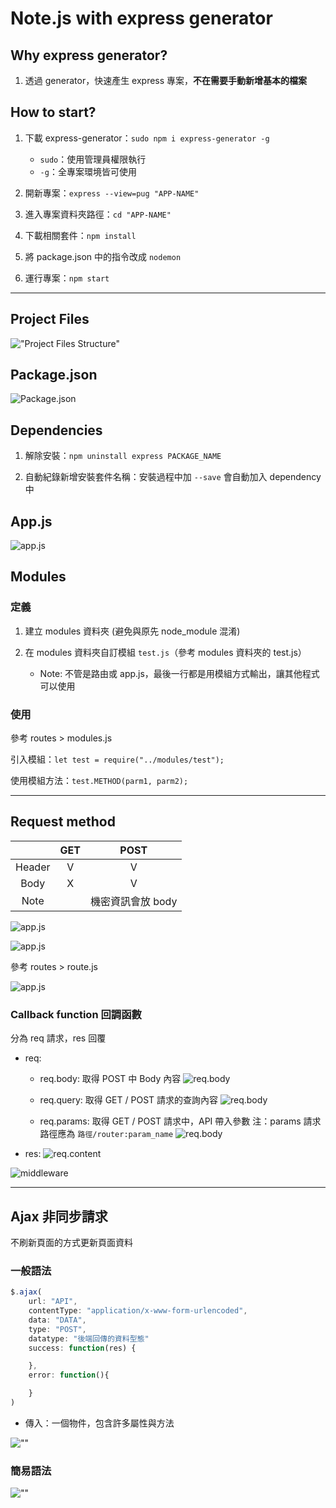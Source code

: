 
# Note.js with express generator

## Why express generator?

1. 透過 generator，快速產生 express 專案，**不在需要手動新增基本的檔案**

## How to start?

1. 下載 express-generator：`sudo npm i express-generator -g`
    - `sudo`：使用管理員權限執行
    - `-g`：全專案環境皆可使用

2. 開新專案：`express --view=pug "APP-NAME"`

3. 進入專案資料夾路徑：`cd "APP-NAME"`

4. 下載相關套件：`npm install`

5. 將 package.json 中的指令改成 `nodemon`

6. 運行專案：`npm start`

---

## Project Files

!["Project Files Structure"](./note_img/project_structure.png)

## Package.json

![Package.json](./note_img/package_json.png)

## Dependencies

1. 解除安裝：`npm uninstall express PACKAGE_NAME`

2. 自動紀錄新增安裝套件名稱：安裝過程中加 `--save` 會自動加入 dependency 中

## App.js

![app.js](./note_img/app_js.png)

## Modules

### 定義

1. 建立 modules 資料夾 (避免與原先 node_module 混淆)

2. 在 modules 資料夾自訂模組 `test.js`（參考 modules 資料夾的 test.js）

    - Note: 不管是路由或 app.js，最後一行都是用模組方式輸出，讓其他程式可以使用

### 使用

參考 routes > modules.js

引入模組：`let test = require("../modules/test");`

使用模組方法：`test.METHOD(parm1, parm2);`

---

## Request method

||GET|POST|
|:-:|:-:|:-:|
|Header|V|V|
|Body|X|V|
|Note||機密資訊會放 body|

![app.js](./note_img/getReq.png)

![app.js](./note_img/postReq.png)

參考 routes > route.js

![app.js](./note_img/reqMethod.png)

### Callback function 回調函數

分為 req 請求，res 回覆

- req:

  - req.body: 取得 POST 中 Body 內容
  ![req.body](./note_img/reqMethod.png)

  - req.query: 取得 GET / POST 請求的查詢內容
  ![req.body](./note_img/reqQuery.png)

  - req.params: 取得 GET / POST 請求中，API 帶入參數
  注：params 請求路徑應為 `路徑/router:param_name`
  ![req.body](./note_img/reqParams.png)

- res:
![req.content](./note_img/resContent.png)

![middleware](./note_img/middleware.png)

---

## Ajax 非同步請求

不刷新頁面的方式更新頁面資料

### 一般語法

```JavaScript
$.ajax(
    url: "API",
    contentType: "application/x-www-form-urlencoded",
    data: "DATA",
    type: "POST",
    datatype: "後端回傳的資料型態" 
    success: function(res) {

    },
    error: function(){

    }
)
```

- 傳入：一個物件，包含許多屬性與方法

![""](./note_img/ajax00.png)

### 簡易語法

![""](./note_img/ajax01.png)
